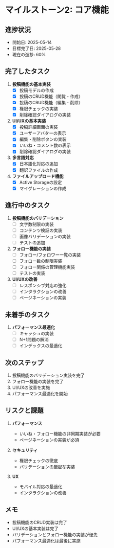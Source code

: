 # マイルストーン2: コア機能

## 進捗状況
- 開始日: 2025-05-14
- 目標完了日: 2025-05-28
- 現在の進捗: 60%

## 完了したタスク
1. **投稿機能の基本実装**
   - [x] 投稿モデルの作成
   - [x] 投稿のCRUD機能（閲覧・作成）
   - [x] 投稿のCRUD機能（編集・削除）
   - [x] 権限チェックの実装
   - [x] 削除確認ダイアログの実装

2. **UI/UXの基本実装**
   - [x] 投稿詳細画面の実装
   - [x] ユーザーアバターの表示
   - [x] 編集・削除ボタンの実装
   - [x] いいね・コメント数の表示
   - [x] 削除確認ダイアログの実装

3. **多言語対応**
   - [x] 日本語化対応の追加
   - [x] 翻訳ファイルの作成

4. **ファイルアップロード機能**
   - [x] Active Storageの設定
   - [x] マイグレーションの作成

## 進行中のタスク
1. **投稿機能のバリデーション**
   - [ ] 文字数制限の実装
   - [ ] コンテンツ検証の実装
   - [ ] 画像バリデーションの実装
   - [ ] テストの追加

2. **フォロー機能の実装**
   - [ ] フォロー/フォロワー一覧の実装
   - [ ] フォロー数の制限実装
   - [ ] フォロー関係の管理機能実装
   - [ ] テストの実装

3. **UI/UXの改善**
   - [ ] レスポンシブ対応の強化
   - [ ] インタラクションの改善
   - [ ] ページネーションの実装

## 未着手のタスク
1. **パフォーマンス最適化**
   - [ ] キャッシュの実装
   - [ ] N+1問題の解消
   - [ ] インデックスの最適化

## 次のステップ
1. 投稿機能のバリデーション実装を完了
2. フォロー機能の実装を完了
3. UI/UXの改善を実施
4. パフォーマンス最適化を開始

## リスクと課題
1. **パフォーマンス**
   - いいね・フォロー機能の非同期実装が必要
   - ページネーションの実装が必須

2. **セキュリティ**
   - 権限チェックの徹底
   - バリデーションの厳密な実装

3. **UX**
   - モバイル対応の最適化
   - インタラクションの改善

## メモ
- 投稿機能のCRUD実装は完了
- UI/UXの基本実装は完了
- バリデーションとフォロー機能の実装が優先
- パフォーマンス最適化は最後に実施 